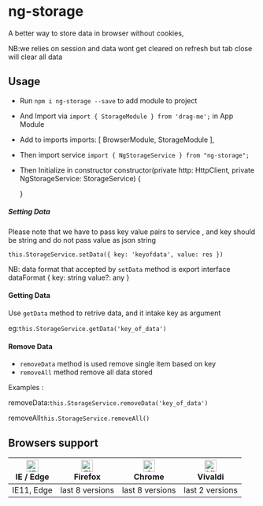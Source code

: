 # ng-storage

A better way to store data in browser without cookies,

NB:we relies on session and data wont get cleared on refresh but tab close will clear all data


## Usage
 - Run `npm i ng-storage --save` to add module to project
 - And Import via `import { StorageModule } from 'drag-me';` in App Module
 - Add to imports
     imports: [
      BrowserModule,
      StorageModule
    ],

- Then import service `import { NgStorageService } from "ng-storage";`
- Then Initialize in constructor
    constructor(private http: HttpClient, private NgStorageService: StorageService) {

    }

##### Setting Data

Please note that we have to pass key value pairs to service , and key should be string and do not pass value as json string

 `this.StorageService.setData({ key: 'keyofdata', value: res })`

 NB: data format that accepted by `setData` method is
    export interface dataFormat {
     key: string
     value?: any
    }

#### Getting Data

Use `getData` method to retrive data, and it intake key as argument

eg:`this.StorageService.getData('key_of_data')`

#### Remove Data

 - `removeData` method is used remove single item based on key
 - `removeAll` method remove all data stored

 Examples :

 removeData:`this.StorageService.removeData('key_of_data')`

 removeAll`this.StorageService.removeAll()`

 ## Browsers support

| [<img src="https://raw.githubusercontent.com/alrra/browser-logos/master/src/edge/edge_48x48.png" alt="IE / Edge" width="24px" height="24px" />](http://godban.github.io/browsers-support-badges/)</br>IE / Edge | [<img src="https://raw.githubusercontent.com/alrra/browser-logos/master/src/firefox/firefox_48x48.png" alt="Firefox" width="24px" height="24px" />](http://godban.github.io/browsers-support-badges/)</br>Firefox | [<img src="https://raw.githubusercontent.com/alrra/browser-logos/master/src/chrome/chrome_48x48.png" alt="Chrome" width="24px" height="24px" />](http://godban.github.io/browsers-support-badges/)</br>Chrome | [<img src="https://raw.githubusercontent.com/alrra/browser-logos/master/src/vivaldi/vivaldi_48x48.png" alt="Vivaldi" width="24px" height="24px" />](http://godban.github.io/browsers-support-badges/)</br>Vivaldi |
| --------- | --------- | --------- | --------- |
| IE11, Edge| last 8 versions| last 8 versions| last 2 versions